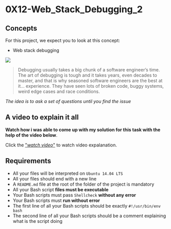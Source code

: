 # 0X12-Web_Stack_Debugging_2

## Concepts
For this project, we expect you to look at this concept:

* Web stack debugging

![](https://s3.amazonaws.com/intranet-projects-files/holbertonschool-sysadmin_devops/287/99littlebugsinthecode-holberton.jpg)
 
> Debugging usually takes a big chunk of a software engineer’s time. The art of debugging is tough and it takes years, even decades to master, and that is why seasoned software engineers are the best at it… experience. They have seen lots of broken code, buggy systems, weird edge cases and race conditions.

_The idea is to ask a set of questions until you find the issue_

## A video to explain it all

__Watch how i was able to come up with my solution for this task with the help of the video below__.

Click the ["_watch video_"](https://youtu.be/Fx6ewkKQdU0) to watch video expalanation.

## Requirements

- All your files will be interpreted on `Ubuntu 14.04 LTS`
- All your files should end with a new line
- A `README.md` file at the root of the folder of the project is mandatory
- All your Bash script __files must be executable__
- Your Bash scripts must pass `Shellcheck` __without any error__
- Your Bash scripts must __run without error__
- The first line of all your Bash scripts should be exactly `#!/usr/bin/env bash`
- The second line of all your Bash scripts should be a comment explaining what is the script doing
